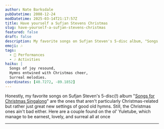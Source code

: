 ```yaml
---
author: Nate Barksdale
pubDatetime: 2008-12-24
modDatetime: 2025-03-14T21:17:57Z
title: Have yourself a Sufjan Stevens Christmas
slug: have-yourself-a-sufjan-stevens-christmas
featured: false
draft: false
description: My favorite songs on Sufjan Steven's 5-disc album, "Songs for Christmas Singalong," beautifully blend hymns with a touch of Christmas spirit.
emoji: 🎶
tags:
  - 🎤 Performances
  - 🎶 Activities
haiku: |
  Songs of joy resound,  
  Hymns entwined with Christmas cheer,  
  Surreal melodies.
coordinates: [40.7272, -89.1852]
---
```


Honestly, my favorite songs on Sufjan Steven's 5-disc(!) album "[Songs for Christmas Singalong](http://web.archive.org/web/20121020182942/http://asthmatickitty.com/music.php?releaseID=63)" are the ones that aren't particularly Christmas-related but rather just great new settings of good old hymns. Still, the Christmas ones ain't bad either. Here are a couple found on the ol' Yuletube, which manage to be earnest, lovely, and surreal all at once

---
